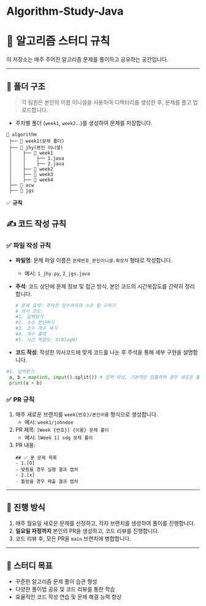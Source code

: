 # Algorithm-Study-Java
# 📌 알고리즘 스터디 규칙

이 저장소는 매주 주어진 알고리즘 문제를 풀이하고 공유하는 공간입니다.

---

## 📁 폴더 구조

> 각 팀원은 본인의 이름 이니셜을 사용하여 디렉터리를 생성한 후, 문제를 풀고 업로드합니다.
- 주차별 폴더 (`week1`, `week2`...)를 생성하여 문제를 저장합니다.
```
📂 algorithm
 ├── 📂 week1(문제 폴더)
 ├── 📂 jhy(본인 이니셜)
 │    ├── 📂 week1 
 │    │    ├── 1.java
 │    │    ├── 2.java
 │    ├── 📂 week2
 │    ├── 📂 week3
 │    ├── 📂 week4
 ├── 📂 acw
 ├── 📂 jgs
```

✅ **규칙**

## ✍️ 코드 작성 규칙

### ✅ 파일 작성 규칙
- **파일명**: 문제 파일 이름은 `문제번호_본인이니셜.확장자` 형태로 작성합니다.  
  - 예시: `1_jhy.py`, `2_jgs.java`
- **주석**: 코드 상단에 문제 정보 및 접근 방식, 본인 코드의 시간복잡도를 간략히 정리합니다.
  
  ```python
  # 문제 요약: 주어진 정수까지의 소수 합 구하기
  # 의사 코드: 
  #1. 입력받기
  #2. 소수 판단하기
  #3. 소수 개수 세기
  #4. 개수 출력
  #5. 시간 복잡도: O(NlogN)

- **코드 작성**: 작성한 의사코드에 맞게 코드를 나눈 후 주석을 통해 세부 구현을 설명합니다. 
 ```python
 #1. 입력받기
  a, b = map(int, input().split()) # 입력 파싱, 기본적인 입출력의 경우 새로운 풀이가 아닌 경우 주석 제외 가능
  print(a + b)
  ```

### ✅ PR 규칙
1. 매주 새로운 브랜치를 `week{번호}/본인이름` 형식으로 생성합니다.
   - 예시: `week1/johndoe`
2. PR 제목: `[Week {번호}] {이름} 문제 풀이`
   - 예시: `[Week 1] sdg 문제 풀이`
3. PR 내용:
   ```
   ## ✅ 푼 문제 목록
   - 1.[O]
   - 맞췄을 경우 실행 결과 캡처
   - 2.[x]
   - 틀렸을 경우 제출 결과 캡처
   ```

---

## 🚀 진행 방식

1. 매주 월요일 새로운 문제를 선정하고, 각자 브랜치를 생성하여 풀이를 진행합니다.
2. **일요일 자정까지** 본인의 PR을 생성하고, 코드 리뷰를 진행합니다.
3. 코드 리뷰 후, 모든 PR을 `main` 브랜치에 병합합니다.
---

## 📌 스터디 목표
- 꾸준한 알고리즘 문제 풀이 습관 형성
- 다양한 풀이법 공유 및 코드 리뷰를 통한 학습
- 효율적인 코드 작성 연습 및 문제 해결 능력 향상
